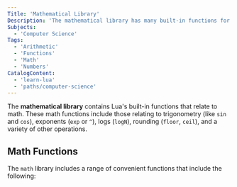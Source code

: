 ```yaml
---
Title: 'Mathematical Library'
Description: 'The mathematical library has many built-in functions for executing common math operations.'
Subjects:
  - 'Computer Science'
Tags:
  - 'Arithmetic'
  - 'Functions'
  - 'Math'
  - 'Numbers'
CatalogContent:
  - 'learn-lua'
  - 'paths/computer-science'
---
```


The **mathematical library** contains Lua's built-in functions that relate to math. These math functions include those relating to trigonometry (like `sin` and `cos`), exponents (`exp` or `^`), logs (`logN`), rounding (`floor`, `ceil`), and a variety of other operations.

## Math Functions

The `math` library includes a range of convenient functions that include the following:
